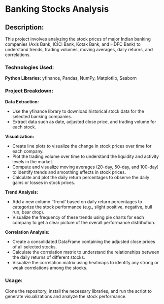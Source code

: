 # Banking Stocks Analysis

## Description:
This project involves analyzing the stock prices of major Indian banking companies (Axis Bank, ICICI Bank, Kotak Bank, and HDFC Bank) to understand trends, trading volumes, moving averages, daily returns, and correlations.

### Technologies Used:
**Python Libraries:** yfinance, Pandas, NumPy, Matplotlib, Seaborn

### Project Breakdown:

**Data Extraction:**
- Use the yfinance library to download historical stock data for the selected banking companies.
- Extract data such as date, adjusted close price, and trading volume for each stock.

**Visualization:**
- Create line plots to visualize the change in stock prices over time for each company.
- Plot the trading volume over time to understand the liquidity and activity levels in the market.
- Compute and visualize moving averages (20-day, 50-day, and 100-day) to identify trends and smoothing effects in stock prices.
- Calculate and plot the daily return percentages to observe the daily gains or losses in stock prices.

**Trend Analysis:**
- Add a new column 'Trend' based on daily return percentages to categorize the stock performance (e.g., slight positive, negative, bull run, bear drop).
- Visualize the frequency of these trends using pie charts for each company to get a clear picture of the overall performance distribution.

**Correlation Analysis:**
- Create a consolidated DataFrame containing the adjusted close prices of all selected stocks.
- Calculate the correlation matrix to understand the relationships between the daily returns of different stocks.
- Visualize the correlation matrix using heatmaps to identify any strong or weak correlations among the stocks.

### Usage:
Clone the repository, install the necessary libraries, and run the script to generate visualizations and analyze the stock performance.
